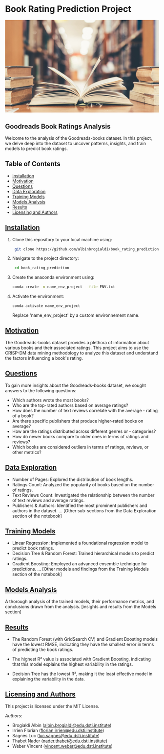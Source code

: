 # Book Rating Prediction Project

![Project Banner](book_image.jpg) <!-- You can replace this with a banner/image relevant to your project -->

## Goodreads Book Ratings Analysis

Welcome to the analysis of the Goodreads-books dataset. In this project, we delve deep into the dataset to uncover patterns, insights, and train models to predict book ratings.

## Table of Contents

- [Installation](#installation)
- [Motivation](#motivation)
- [Questions](#questions)
- [Data Exploration](#data-exploration)
- [Training Models](#training-models)
- [Models Analysis](#models-analysis)
- [Results](#results)
- [Licensing and Authors](#licensing-and-authors)

## [Installation](#installation)

1. Clone this repository to your local machine using:
   ```bash
    git clone https://github.com/albinbrogialdi/book_rating_prediction/

2. Navigate to the project directory:
   ```bash
    cd book_rating_prediction
3. Create the anaconda environment using:
    ```bash
    conda create -n name_env_project --file ENV.txt
    ```
4. Activate the environment:
   ```bash
   conda activate name_env_project
   ```
    Replace 'name_env_project' by a custom environnement name.

## [Motivation](#motivation)

The Goodreads-books dataset provides a plethora of information about various books and their associated ratings. This project aims to use the CRISP-DM data mining methodology to analyze this dataset and understand the factors influencing a book's rating.

## [Questions](#questions)

To gain more insights about the Goodreads-books dataset, we sought answers to the following questions:

- Which authors wrote the most books?
- Who are the top-rated authors based on average ratings?
- How does the number of text reviews correlate with the average - rating of a book?
- Are there specific publishers that produce higher-rated books on average?
- How are the ratings distributed across different genres or - categories?
- How do newer books compare to older ones in terms of ratings and reviews?
- Which books are considered outliers in terms of ratings, reviews, or other metrics?

## [Data Exploration](#data-exploration)

- Number of Pages: Explored the distribution of book lengths.
- Ratings Count: Analyzed the popularity of books based on the number of ratings.
- Text Reviews Count: Investigated the relationship between the number of text reviews and average ratings.
- Publishers & Authors: Identified the most prominent publishers and authors in the dataset. ... [Other sub-sections from the Data Exploration section of the notebook]

## [Training Models](#training-models)

- Linear Regression: Implemented a foundational regression model to predict book ratings.
- Decision Tree & Random Forest: Trained hierarchical models to predict ratings.
- Gradient Boosting: Employed an advanced ensemble technique for predictions. ... [Other models and findings from the Training Models section of the notebook]

## [Models Analysis](#models-analysis)

A thorough analysis of the trained models, their performance metrics, and conclusions drawn from the analysis. [insights and results from the Models section]

## [Results](#results)

- The Random Forest (with GridSearch CV) and Gradient Boosting models have the lowest RMSE, indicating they have the smallest error in terms of predicting the book ratings.

- The highest R² value is associated with Gradient Boosting, indicating that this model explains the highest variability in the ratings.

- Decision Tree has the lowest R², making it the least effective model in explaining the variability in the data.

## [Licensing and Authors](#licensing-and-authors)

This project is licensed under the MIT License.

_Authors:_
- Brogialdi Albin (albin.brogialdi@edu.dsti.institute)
- Irrien Florian (florian.irrien@edu.dsti.institute)
- Sagnes Luc (luc.sagnes@edu.dsti.institute)
- Thabet Nader (nader.thabet@edu.dsti.institute)
- Weber Vincent (vincent.weber@edu.dsti.institute)



